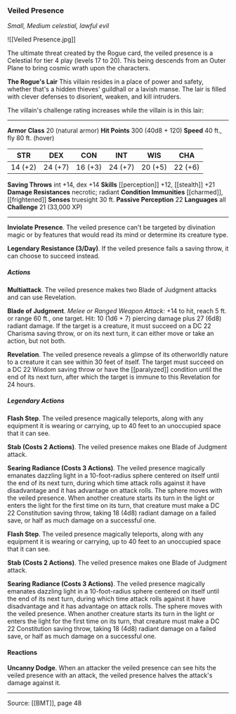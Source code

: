 ### Veiled Presence
_Small, Medium celestial, lawful evil_

![[Veiled Presence.jpg]]

The ultimate threat created by the Rogue card, the veiled presence is a Celestial for tier 4 play (levels 17 to 20). This being descends from an Outer Plane to bring cosmic wrath upon the characters.


**The Rogue's Lair** This villain resides in a place of power and safety, whether that's a hidden thieves' guildhall or a lavish manse. The lair is filled with clever defenses to disorient, weaken, and kill intruders.

The villain's challenge rating increases while the villain is in this lair:







---

**Armor Class** 20 (natural armor)
**Hit Points** 300 (40d8 + 120)
**Speed** 40 ft., fly 80 ft. (hover)

| STR     | DEX     | CON     | INT     | WIS     | CHA     |
|---------|---------|---------|---------|---------|---------|
| 14 (+2) | 24 (+7) | 16 (+3) | 24 (+7) | 20 (+5) | 22 (+6) |

**Saving Throws** int +14, dex +14
**Skills** [[perception]] +12, [[stealth]] +21
**Damage Resistances** necrotic; radiant
**Condition Immunities** [[charmed]], [[frightened]]
**Senses** truesight 30 ft.
**Passive Perception** 22
**Languages** all
**Challenge** 21 (33,000 XP)

---

**Inviolate Presence**. The veiled presence can't be targeted by divination magic or by features that would read its mind or determine its creature type.

**Legendary Resistance (3/Day)**. If the veiled presence fails a saving throw, it can choose to succeed instead.

##### Actions
**Multiattack**. The veiled presence makes two Blade of Judgment attacks and can use Revelation.

**Blade of Judgment**. _Melee or Ranged Weapon Attack:_ +14 to hit, reach 5 ft. or range 60 ft., one target. Hit: 10 (1d6 + 7) piercing damage plus 27 (6d8) radiant damage. If the target is a creature, it must succeed on a DC 22 Charisma saving throw, or on its next turn, it can either move or take an action, but not both.

**Revelation**. The veiled presence reveals a glimpse of its otherworldly nature to a creature it can see within 30 feet of itself. The target must succeed on a DC 22 Wisdom saving throw or have the [[paralyzed]] condition until the end of its next turn, after which the target is immune to this Revelation for 24 hours.

##### Legendary Actions
**Flash Step**. The veiled presence magically teleports, along with any equipment it is wearing or carrying, up to 40 feet to an unoccupied space that it can see.

**Stab (Costs 2 Actions)**. The veiled presence makes one Blade of Judgment attack.

**Searing Radiance (Costs 3 Actions)**. The veiled presence magically emanates dazzling light in a 10-foot-radius sphere centered on itself until the end of its next turn, during which time attack rolls against it have disadvantage and it has advantage on attack rolls. The sphere moves with the veiled presence. When another creature starts its turn in the light or enters the light for the first time on its turn, that creature must make a DC 22 Constitution saving throw, taking 18 (4d8) radiant damage on a failed save, or half as much damage on a successful one.

**Flash Step**. The veiled presence magically teleports, along with any equipment it is wearing or carrying, up to 40 feet to an unoccupied space that it can see.

**Stab (Costs 2 Actions)**. The veiled presence makes one Blade of Judgment attack.

**Searing Radiance (Costs 3 Actions)**. The veiled presence magically emanates dazzling light in a 10-foot-radius sphere centered on itself until the end of its next turn, during which time attack rolls against it have disadvantage and it has advantage on attack rolls. The sphere moves with the veiled presence. When another creature starts its turn in the light or enters the light for the first time on its turn, that creature must make a DC 22 Constitution saving throw, taking 18 (4d8) radiant damage on a failed save, or half as much damage on a successful one.

#### Reactions
**Uncanny Dodge**. When an attacker the veiled presence can see hits the veiled presence with an attack, the veiled presence halves the attack's damage against it.


---

Source: [[BMT]], page 48